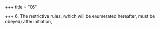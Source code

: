 +++
title = "06"

+++
6. The restrictive rules, (which will be enumerated hereafter, must be obeyed) after initiation,
